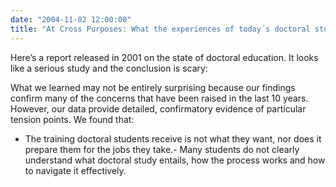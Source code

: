 ```yaml
---
date: "2004-11-02 12:00:00"
title: "At Cross Purposes: What the experiences of today´s doctoral students reveal about doctoral education"
---
```




Here&rsquo;s a report released in 2001 on the state of doctoral education. It looks like a serious study and the conclusion is scary:

> 
What we learned may not be entirely surprising because our findings confirm many of the concerns that have been raised in the last 10 years. However, our data provide detailed, confirmatory evidence of particular tension points. We found that:
- The training doctoral students receive is not what they want, nor does it prepare them for the jobs they take.- Many students do not clearly understand what doctoral study entails, how the process works and how to navigate it effectively.




